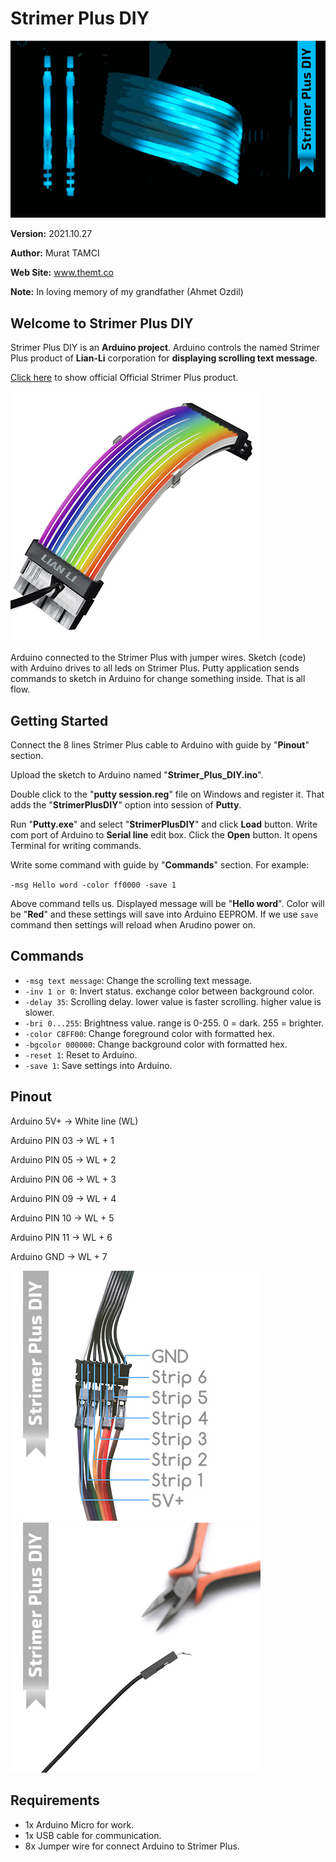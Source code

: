 # Strimer Plus DIY

![](images/strimer_plus_diy_preview.gif)

**Version:** 2021.10.27

**Author:** Murat TAMCI

**Web Site:** www.themt.co

**Note:** In loving memory of my grandfather (Ahmet Ozdil)

## Welcome to Strimer Plus DIY

Strimer Plus DIY is an **Arduino project**. Arduino controls the named Strimer Plus product of **Lian-Li** corporation for **displaying scrolling text message**.

[Click here](https://lian-li.com/product/strimer-2-24pin/) to show official Official Strimer Plus product.

![](images/strimer_plus_product.jpg)

Arduino connected to the Strimer Plus with jumper wires. Sketch (code) with Arduino drives to all leds on Strimer Plus. Putty application sends commands to sketch in Arduino for change something inside. That is all flow.

## Getting Started

Connect the 8 lines Strimer Plus cable to Arduino with guide by "**Pinout**" section.

Upload the sketch to Arduino named "**Strimer_Plus_DIY.ino**".

Double click to the "**putty session.reg**" file on Windows and register it. That adds the "**StrimerPlusDIY**" option into session of **Putty**.

Run "**Putty.exe**" and select "**StrimerPlusDIY**" and click **Load** button. Write com port of Arduino to **Serial line** edit box. Click the **Open** button. It opens Terminal for writing commands.

Write some command with guide by "**Commands**" section. For example:

`-msg Hello word -color ff0000 -save 1`

Above command tells us.  Displayed message will be "**Hello word**". Color will be "**Red**" and these settings will save into Arduino EEPROM. If we use `save` command then settings will reload when Arudino power on.

Commands
--------

- `-msg text message`: Change the scrolling text message.
- `-inv 1 or 0`: Invert status. exchange color between background color.
- `-delay 35`: Scrolling delay. lower value is faster scrolling. higher value is slower.
- `-bri 0...255`: Brightness value. range is 0-255. 0 = dark. 255 = brighter.
- `-color C8FF00`: Change foreground color with formatted hex.
- `-bgcolor 000000`: Change background color with formatted hex.
- `-reset 1`: Reset to Arduino.
- `-save 1`: Save settings into Arduino.

Pinout
------

Arduino 5V+			->	White line (WL)

Arduino PIN 03		->	WL + 1

Arduino PIN 05 	->	WL + 2

Arduino PIN 06 	->	WL + 3

Arduino PIN 09 	->	WL + 4

Arduino PIN 10 	->	WL + 5

Arduino PIN 11 	->	WL + 6

Arduino GND		->	WL + 7

<img src="images/strimer_plus_diy_pinout.jpg" />

<img src="images/strimer_plus_diy_bending.jpg" />

Requirements
------------

- 1x	Arduino Micro for work.
- 1x	USB cable for communication.
- 8x	Jumper wire for connect Arduino to Strimer Plus.
